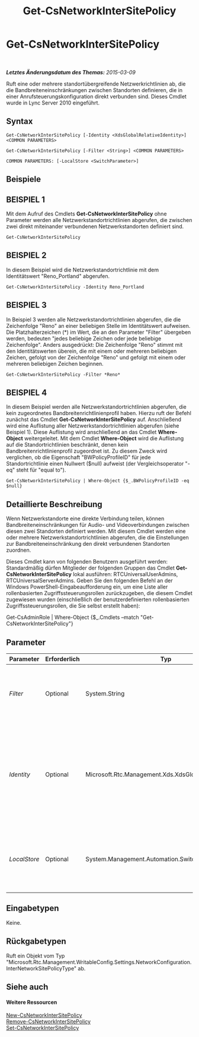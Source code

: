 ﻿---
title: Get-CsNetworkInterSitePolicy
TOCTitle: Get-CsNetworkInterSitePolicy
ms:assetid: a4a64048-f8d7-483a-9565-0c6f3b0937b7
ms:mtpsurl: https://technet.microsoft.com/de-de/library/Gg412769(v=OCS.15)
ms:contentKeyID: 49294973
ms.date: 05/19/2016
mtps_version: v=OCS.15
ms.translationtype: HT
---

# Get-CsNetworkInterSitePolicy

 

_**Letztes Änderungsdatum des Themas:** 2015-03-09_

Ruft eine oder mehrere standortübergreifende Netzwerkrichtlinien ab, die die Bandbreiteneinschränkungen zwischen Standorten definieren, die in einer Anrufsteuerungskonfiguration direkt verbunden sind. Dieses Cmdlet wurde in Lync Server 2010 eingeführt.

## Syntax

    Get-CsNetworkInterSitePolicy [-Identity <XdsGlobalRelativeIdentity>] <COMMON PARAMETERS>

    Get-CsNetworkInterSitePolicy [-Filter <String>] <COMMON PARAMETERS>

    COMMON PARAMETERS: [-LocalStore <SwitchParameter>]

## Beispiele

## BEISPIEL 1

Mit dem Aufruf des Cmdlets **Get-CsNetworkInterSitePolicy** ohne Parameter werden alle Netzwerkstandortrichtlinien abgerufen, die zwischen zwei direkt miteinander verbundenen Netzwerkstandorten definiert sind.

    Get-CsNetworkInterSitePolicy

## BEISPIEL 2

In diesem Beispiel wird die Netzwerkstandortrichtlinie mit dem Identitätswert "Reno\_Portland" abgerufen.

    Get-CsNetworkInterSitePolicy -Identity Reno_Portland

## BEISPIEL 3

In Beispiel 3 werden alle Netzwerkstandortrichtlinien abgerufen, die die Zeichenfolge "Reno" an einer beliebigen Stelle im Identitätswert aufweisen. Die Platzhalterzeichen (\*) im Wert, die an den Parameter "Filter" übergeben werden, bedeuten "jedes beliebige Zeichen oder jede beliebige Zeichenfolge". Anders ausgedrückt: Die Zeichenfolge "Reno" stimmt mit den Identitätswerten überein, die mit einem oder mehreren beliebigen Zeichen, gefolgt von der Zeichenfolge "Reno" und gefolgt mit einem oder mehreren beliebigen Zeichen beginnen.

    Get-CsNetworkInterSitePolicy -Filter *Reno*

## BEISPIEL 4

In diesem Beispiel werden alle Netzwerkstandortrichtlinien abgerufen, die kein zugeordnetes Bandbreitenrichtlinienprofil haben. Hierzu ruft der Befehl zunächst das Cmdlet **Get-CsNetworkInterSitePolicy** auf. Anschließend wird eine Auflistung aller Netzwerkstandortrichtlinien abgerufen (siehe Beispiel 1). Diese Auflistung wird anschließend an das Cmdlet **Where-Object** weitergeleitet. Mit dem Cmdlet **Where-Object** wird die Auflistung auf die Standortrichtlinien beschränkt, denen kein Bandbreitenrichtlinienprofil zugeordnet ist. Zu diesem Zweck wird verglichen, ob die Eigenschaft "BWPolicyProfileID" für jede Standortrichtlinie einen Nullwert ($null) aufweist (der Vergleichsoperator "-eq" steht für "equal to").

    Get-CsNetworkInterSitePolicy | Where-Object {$_.BWPolicyProfileID -eq $null}

## Detaillierte Beschreibung

Wenn Netzwerkstandorte eine direkte Verbindung teilen, können Bandbreiteneinschränkungen für Audio- und Videoverbindungen zwischen diesen zwei Standorten definiert werden. Mit diesem Cmdlet werden eine oder mehrere Netzwerkstandortrichtlinien abgerufen, die die Einstellungen zur Bandbreiteneinschränkung den direkt verbundenen Standorten zuordnen.

Dieses Cmdlet kann von folgenden Benutzern ausgeführt werden: Standardmäßig dürfen Mitglieder der folgenden Gruppen das Cmdlet **Get-CsNetworkInterSitePolicy** lokal ausführen: RTCUniversalUserAdmins, RTCUniversalServerAdmins. Geben Sie den folgenden Befehl an der Windows PowerShell-Eingabeaufforderung ein, um eine Liste aller rollenbasierten Zugriffssteuerungsrollen zurückzugeben, die diesem Cmdlet zugewiesen wurden (einschließlich der benutzerdefinierten rollenbasierten Zugriffssteuerungsrollen, die Sie selbst erstellt haben):

Get-CsAdminRole | Where-Object {$\_.Cmdlets –match "Get-CsNetworkInterSitePolicy"}

## Parameter


<table>
<colgroup>
<col style="width: 25%" />
<col style="width: 25%" />
<col style="width: 25%" />
<col style="width: 25%" />
</colgroup>
<thead>
<tr class="header">
<th>Parameter</th>
<th>Erforderlich</th>
<th>Typ</th>
<th>Beschreibung</th>
</tr>
</thead>
<tbody>
<tr class="odd">
<td><p><em>Filter</em></p></td>
<td><p>Optional</p></td>
<td><p>System.String</p></td>
<td><p>Eine Zeichenfolge mit Platzhalterzeichen, mit der Richtlinien mit Identitätswerten durchsucht werden, die mit der Platzhalterzeichenfolge übereinstimmen.</p></td>
</tr>
<tr class="even">
<td><p><em>Identity</em></p></td>
<td><p>Optional</p></td>
<td><p>Microsoft.Rtc.Management.Xds.XdsGlobalRelativeIdentity</p></td>
<td><p>Die eindeutige ID der Netzwerkstandortrichtlinie, die abgerufen werden soll. Netzwerkstandortrichtlinien werden ausschließlich global erstellt, sodass mit dieser ID kein Gültigkeitsbereich festgelegt werden muss. Stattdessen ist eine Zeichenfolge enthalten, die den eindeutigen Namen zur Identifizierung dieser Richtlinie darstellt.</p></td>
</tr>
<tr class="odd">
<td><p><em>LocalStore</em></p></td>
<td><p>Optional</p></td>
<td><p>System.Management.Automation.SwitchParameter</p></td>
<td><p>Ruft die standortübergreifenden Netzwerkrichtlinieninformationen aus dem lokalen Replikat des zentralen Verwaltungsspeichers ab, statt die Daten aus dem zentralen Verwaltungsspeicher selbst abzurufen.</p></td>
</tr>
</tbody>
</table>


## Eingabetypen

Keine.

## Rückgabetypen

Ruft ein Objekt vom Typ "Microsoft.Rtc.Management.WritableConfig.Settings.NetworkConfiguration.InterNetworkSitePolicyType" ab.

## Siehe auch

#### Weitere Ressourcen

[New-CsNetworkInterSitePolicy](new-csnetworkintersitepolicy.md)  
[Remove-CsNetworkInterSitePolicy](remove-csnetworkintersitepolicy.md)  
[Set-CsNetworkInterSitePolicy](set-csnetworkintersitepolicy.md)

